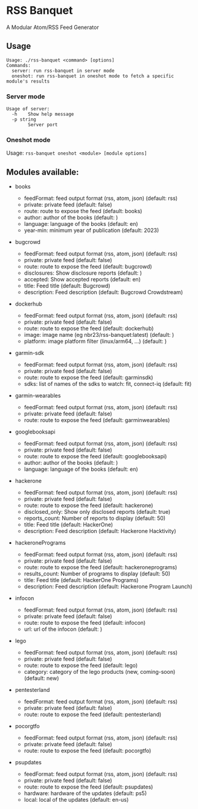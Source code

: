 # RSS Banquet

A Modular Atom/RSS Feed Generator

## Usage

```
Usage: ./rss-banquet <command> [options]
Commands:
  server: run rss-banquet in server mode
  oneshot: run rss-banquet in oneshot mode to fetch a specific module's results
```

### Server mode

```
Usage of server:
  -h	Show help message
  -p string
    	Server port
```

### Oneshot mode

Usage: `rss-banquet oneshot <module> [module options]`


## Modules available:

  - books
	 - feedFormat: feed output format (rss, atom, json) (default: rss)
	 - private: private feed (default: false)
	 - route: route to expose the feed (default: books)
	 - author: author of the books (default: )
	 - language: language of the books (default: en)
	 - year-min: minimum year of publication (default: 2023)

  - bugcrowd
	 - feedFormat: feed output format (rss, atom, json) (default: rss)
	 - private: private feed (default: false)
	 - route: route to expose the feed (default: bugcrowd)
	 - disclosures: Show disclosure reports (default: )
	 - accepted: Show accepted reports (default: en)
	 - title: Feed title (default: Bugcrowd)
	 - description: Feed description (default: Bugcrowd Crowdstream)

  - dockerhub
	 - feedFormat: feed output format (rss, atom, json) (default: rss)
	 - private: private feed (default: false)
	 - route: route to expose the feed (default: dockerhub)
	 - image: image name (eg nbr23/rss-banquet:latest) (default: )
	 - platform: image platform filter (linux/arm64, ...) (default: )

  - garmin-sdk
	 - feedFormat: feed output format (rss, atom, json) (default: rss)
	 - private: private feed (default: false)
	 - route: route to expose the feed (default: garminsdk)
	 - sdks: list of names of the sdks to watch: fit, connect-iq (default: fit)

  - garmin-wearables
	 - feedFormat: feed output format (rss, atom, json) (default: rss)
	 - private: private feed (default: false)
	 - route: route to expose the feed (default: garminwearables)

  - googlebooksapi
	 - feedFormat: feed output format (rss, atom, json) (default: rss)
	 - private: private feed (default: false)
	 - route: route to expose the feed (default: googlebooksapi)
	 - author: author of the books (default: )
	 - language: language of the books (default: en)

  - hackerone
	 - feedFormat: feed output format (rss, atom, json) (default: rss)
	 - private: private feed (default: false)
	 - route: route to expose the feed (default: hackerone)
	 - disclosed_only: Show only disclosed reports (default: true)
	 - reports_count: Number of reports to display (default: 50)
	 - title: Feed title (default: HackerOne)
	 - description: Feed description (default: Hackerone Hacktivity)

  - hackeronePrograms
	 - feedFormat: feed output format (rss, atom, json) (default: rss)
	 - private: private feed (default: false)
	 - route: route to expose the feed (default: hackeroneprograms)
	 - results_count: Number of programs to display (default: 50)
	 - title: Feed title (default: HackerOne Programs)
	 - description: Feed description (default: Hackerone Program Launch)

  - infocon
	 - feedFormat: feed output format (rss, atom, json) (default: rss)
	 - private: private feed (default: false)
	 - route: route to expose the feed (default: infocon)
	 - url: url of the infocon (default: )

  - lego
	 - feedFormat: feed output format (rss, atom, json) (default: rss)
	 - private: private feed (default: false)
	 - route: route to expose the feed (default: lego)
	 - category: category of the lego products (new, coming-soon) (default: new)

  - pentesterland
	 - feedFormat: feed output format (rss, atom, json) (default: rss)
	 - private: private feed (default: false)
	 - route: route to expose the feed (default: pentesterland)

  - pocorgtfo
	 - feedFormat: feed output format (rss, atom, json) (default: rss)
	 - private: private feed (default: false)
	 - route: route to expose the feed (default: pocorgtfo)

  - psupdates
	 - feedFormat: feed output format (rss, atom, json) (default: rss)
	 - private: private feed (default: false)
	 - route: route to expose the feed (default: psupdates)
	 - hardware: hardware of the updates (default: ps5)
	 - local: local of the updates (default: en-us)

